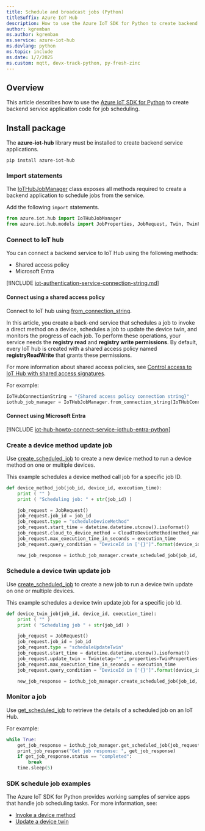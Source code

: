 ```yaml
---
title: Schedule and broadcast jobs (Python)
titleSuffix: Azure IoT Hub
description: How to use the Azure IoT SDK for Python to create backend service application code for job scheduling.
author: kgremban
ms.author: kgremban
ms.service: azure-iot-hub
ms.devlang: python
ms.topic: include
ms.date: 1/7/2025
ms.custom: mqtt, devx-track-python, py-fresh-zinc
---
```


## Overview

This article describes how to use the [Azure IoT SDK for Python](https://github.com/Azure/azure-iot-sdk-python) to create backend service application code for job scheduling.

## Install package

The **azure-iot-hub** library must be installed to create backend service applications.

```cmd/sh
pip install azure-iot-hub
```

### Import statements

The [IoTHubJobManager](/python/api/azure-iot-hub/azure.iot.hub.iothubjobmanager) class exposes all methods required to create a backend application to schedule jobs from the service.

Add the following `import` statements.

```python
from azure.iot.hub import IoTHubJobManager
from azure.iot.hub.models import JobProperties, JobRequest, Twin, TwinProperties, CloudToDeviceMethod
```

### Connect to IoT hub

You can connect a backend service to IoT Hub using the following methods:

* Shared access policy
* Microsoft Entra

[!INCLUDE [iot-authentication-service-connection-string.md](iot-authentication-service-connection-string.md)]

#### Connect using a shared access policy

Connect to IoT hub using [from_connection_string](/python/api/azure-iot-hub/azure.iot.hub.iothubjobmanager?#azure-iot-hub-iothubjobmanager-from-connection-string).

In this article, you create a back-end service that schedules a job to invoke a direct method on a device, schedules a job to update the device twin, and monitors the progress of each job. To perform these operations, your service needs the **registry read** and **registry write permissions**. By default, every IoT hub is created with a shared access policy named **registryReadWrite** that grants these permissions.

For more information about shared access policies, see [Control access to IoT Hub with shared access signatures](/azure/iot-hub/authenticate-authorize-sas).

For example:

```python
IoTHubConnectionString = "{Shared access policy connection string}"
iothub_job_manager = IoTHubJobManager.from_connection_string(IoTHubConnectionString)
```

#### Connect using Microsoft Entra

[!INCLUDE [iot-hub-howto-connect-service-iothub-entra-python](iot-hub-howto-connect-service-iothub-entra-dotnet.md)]

### Create a device method update job

Use [create_scheduled_job](/python/api/azure-iot-hub/azure.iot.hub.iothubjobmanager?#azure-iot-hub-iothubjobmanager-create-scheduled-job) to create a new device method to run a device method on one or multiple devices.

This example schedules a device method call job for a specific job ID.

```python
def device_method_job(job_id, device_id, execution_time):
    print ( "" )
    print ( "Scheduling job: " + str(job_id) )

    job_request = JobRequest()
    job_request.job_id = job_id
    job_request.type = "scheduleDeviceMethod"
    job_request.start_time = datetime.datetime.utcnow().isoformat()
    job_request.cloud_to_device_method = CloudToDeviceMethod(method_name=METHOD_NAME, payload=METHOD_PAYLOAD)
    job_request.max_execution_time_in_seconds = execution_time
    job_request.query_condition = "DeviceId in ['{}']".format(device_id)

    new_job_response = iothub_job_manager.create_scheduled_job(job_id, job_request)
```

### Schedule a device twin update job

Use [create_scheduled_job](/python/api/azure-iot-hub/azure.iot.hub.iothubjobmanager?#azure-iot-hub-iothubjobmanager-create-scheduled-job) to create a new job to run a device twin update on one or multiple devices.

This example schedules a device twin update job for a specific job Id.

```python
def device_twin_job(job_id, device_id, execution_time):
    print ( "" )
    print ( "Scheduling job " + str(job_id) )

    job_request = JobRequest()
    job_request.job_id = job_id
    job_request.type = "scheduleUpdateTwin"
    job_request.start_time = datetime.datetime.utcnow().isoformat()
    job_request.update_twin = Twin(etag="*", properties=TwinProperties(desired=UPDATE_PATCH))
    job_request.max_execution_time_in_seconds = execution_time
    job_request.query_condition = "DeviceId in ['{}']".format(device_id)

    new_job_response = iothub_job_manager.create_scheduled_job(job_id, job_request)
```

### Monitor a job

Use [get_scheduled_job](/python/api/azure-iot-hub/azure.iot.hub.iothubjobmanager?#azure-iot-hub-iothubjobmanager-get-scheduled-job) to retrieve the details of a scheduled job on an IoT Hub.

For example:

```python
while True:
    get_job_response = iothub_job_manager.get_scheduled_job(job_request.job_id)
    print_job_response("Get job response: ", get_job_response)
    if get_job_response.status == "completed":
        break
    time.sleep(5)
```

### SDK schedule job examples

The Azure IoT SDK for Python provides working samples of service apps that handle job scheduling tasks. For more information, see:

* [Invoke a device method](https://github.com/Azure/azure-iot-hub-python/blob/8c8f315e8b26c65c5517541a7838a20ef8ae668b/samples/iothub_job_manager_method_sample.py)
* [Update a device twin](https://github.com/Azure/azure-iot-hub-python/blob/8c8f315e8b26c65c5517541a7838a20ef8ae668b/samples/iothub_job_manager_twin_update_sample.py)
